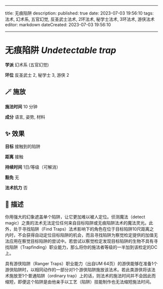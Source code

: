 
---
title: 无痕陷阱
description: 
published: true
date: 2023-07-03 19:56:10
tags: 法术, 幻术系, 五官幻觉, 反圣武士法术, 2环法术, 秘学士法术, 3环法术, 游侠法术
editor: markdown
dateCreated: 2023-07-03 19:56:10

---

# **无痕陷阱** *Undetectable trap*

**学派** 幻术系 (五官幻觉) 

**环位** 反圣武士 2, 秘学士 3, 游侠 2

## 🪄 施放

**施法时间** 10 分钟

**成分** 语言, 姿势, 材料

## ✨ 效果 

**目标** 接触到的陷阱 

**距离** 接触  

**持续时间** 1日/等级（可解消） 

**豁免** 无

**法术抗力** 否

## 📖 描述

你用强大的幻象遮盖单个陷阱，让它更加难以被人定位。侦测魔法（detect magic）之类的法术无法定位任何来自目标陷阱或无痕陷阱法术的魔法灵光。此外，处于寻找陷阱（Find Traps）法术影响下的角色在位于目标陷阱10尺距离之内时，不会获得自动定位目标陷阱的机会，而且寻找陷阱为察觉检定提供的加值无法应用在察觉目标陷阱的尝试中。若尝试以察觉检定发现目标陷阱的生物不具有寻找陷阱（Trapfinding）职业能力，那么将你的施法者等级的一半加到该检定的DC上。

具有游侠陷阱（Ranger Traps）职业能力（出自UM 64页）的游侠能够在准备1个游侠陷阱时，以相同动作的一部分对1个游侠陷阱施放该法术。若此类游侠将该法术施放至1个普通陷阱（ordinary trap）上的话，则法术的施法时间并不会因此而缩短，即便这个陷阱是由他亲手以工艺（陷阱）技能制作也无法缩短施法时间。
    